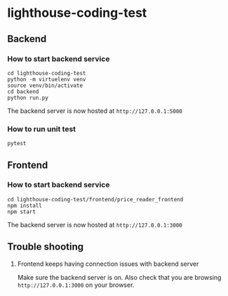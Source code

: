 # lighthouse-coding-test

## Backend

### How to start backend service

```
cd lighthouse-coding-test
python -m virtuelenv venv
source venv/bin/activate
cd backend
python run.py
```

The backend server is now hosted at `http://127.0.0.1:5000`

### How to run unit test

```
pytest
```

## Frontend

### How to start backend service

```
cd lighthouse-coding-test/frontend/price_reader_frontend
npm install
npm start
```

The backend server is now hosted at `http://127.0.0.1:3000`

## Trouble shooting

1. Frontend keeps having connection issues with backend server

   Make sure the backend server is on. Also check that you are browsing `http://127.0.0.1:3000` on your browser.

